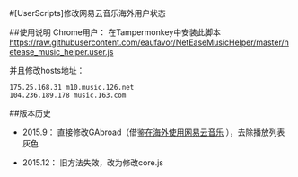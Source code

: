 #[UserScripts]修改网易云音乐海外用户状态


##使用说明
Chrome用户： 在Tampermonkey中安装此脚本 https://raw.githubusercontent.com/eaufavor/NetEaseMusicHelper/master/netease_music_helper.user.js

并且修改hosts地址：
```
175.25.168.31 m10.music.126.net
104.236.189.178 music.163.com
```

##版本历史
* 2015.9： 直接修改GAbroad（借鉴[在海外使用网易云音乐](http://www.sudodev.cn/music-163-access-abroad/)
），去除播放列表灰色

* 2015.12： 旧方法失效，改为修改core.js 
